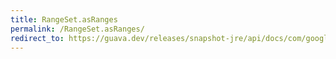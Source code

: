 ```yaml
---
title: RangeSet.asRanges
permalink: /RangeSet.asRanges/
redirect_to: https://guava.dev/releases/snapshot-jre/api/docs/com/google/common/collect/RangeSet.html#asRanges--
---
```

